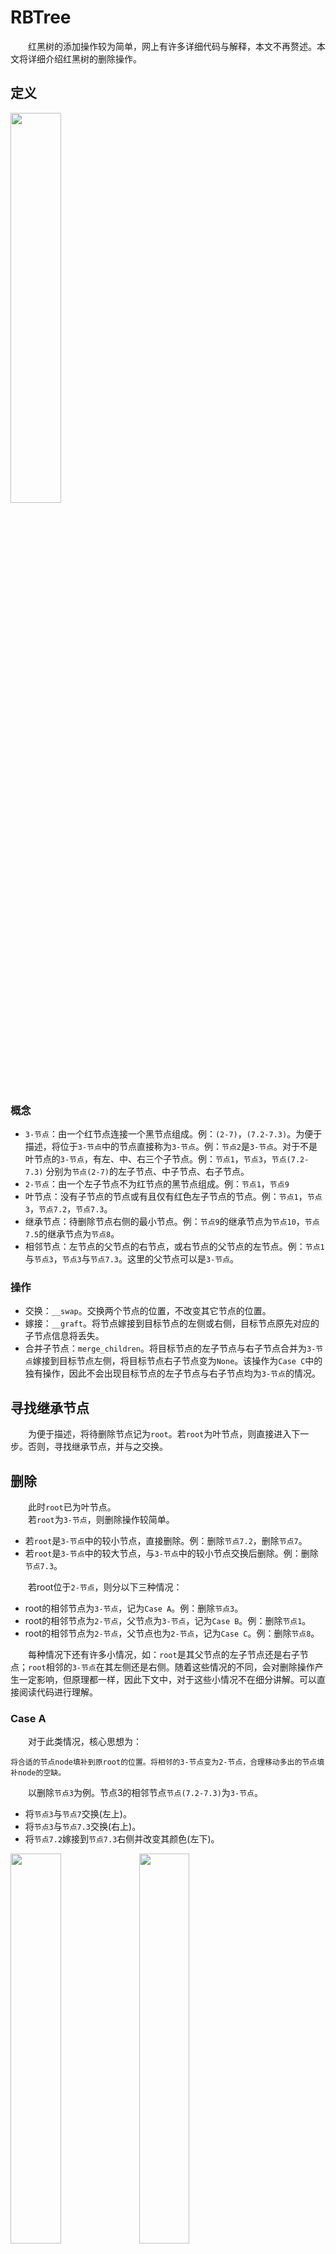 # RBTree
&emsp;&emsp;红黑树的添加操作较为简单，网上有许多详细代码与解释，本文不再赘述。本文将详细介绍红黑树的删除操作。
## 定义
<img src="Images/1.png" width="40%">  

### 概念
* ``3-节点``：由一个红节点连接一个黑节点组成。例：`(2-7)`，`(7.2-7.3)`。为便于描述，将位于``3-节点``中的节点直接称为``3-节点``。例：`节点2`是``3-节点``。对于不是叶节点的``3-节点``，有左、中、右三个子节点。例：`节点1`，`节点3`，`节点(7.2-7.3)` 分别为`节点(2-7)`的左子节点、中子节点、右子节点。
* ``2-节点``：由一个左子节点不为红节点的黑节点组成。例：`节点1`，`节点9`
* 叶节点：没有子节点的节点或有且仅有红色左子节点的节点。例：`节点1`，`节点3`，`节点7.2`，`节点7.3`。
* 继承节点：待删除节点右侧的最小节点。例：`节点9`的继承节点为`节点10`，`节点7.5`的继承节点为`节点8`。
* 相邻节点：左节点的父节点的右节点，或右节点的父节点的左节点。例：`节点1`与`节点3`，`节点3`与`节点7.3`。这里的父节点可以是``3-节点``。

### 操作
* 交换：`__swap`。交换两个节点的位置，不改变其它节点的位置。
* 嫁接：`__graft`。将节点嫁接到目标节点的左侧或右侧，目标节点原先对应的子节点信息将丢失。
* 合并子节点：`merge_children`。将目标节点的左子节点与右子节点合并为``3-节点``嫁接到目标节点左侧，将目标节点右子节点变为`None`。该操作为`Case C`中的独有操作，因此不会出现目标节点的左子节点与右子节点均为``3-节点``的情况。

## 寻找继承节点
&emsp;&emsp;为便于描述，将待删除节点记为`root`。若`root`为叶节点，则直接进入下一步。否则，寻找继承节点，并与之交换。

## 删除
&emsp;&emsp;此时`root`已为叶节点。  
&emsp;&emsp;若`root`为``3-节点``，则删除操作较简单。

* 若`root`是``3-节点``中的较小节点，直接删除。例：删除`节点7.2`，删除`节点7`。
* 若`root`是``3-节点``中的较大节点，与``3-节点``中的较小节点交换后删除。例：删除`节点7.3`。

&emsp;&emsp;若root位于`2-节点`，则分以下三种情况：

* root的相邻节点为`3-节点`，记为`Case A`。例：删除`节点3`。
* root的相邻节点为`2-节点`，父节点为`3-节点`，记为`Case B`。例：删除`节点1`。
* root的相邻节点为`2-节点`，父节点也为`2-节点`，记为`Case C`。例：删除`节点8`。

&emsp;&emsp;每种情况下还有许多小情况，如：`root`是其父节点的左子节点还是右子节点；`root`相邻的`3-节点`在其左侧还是右侧。随着这些情况的不同，会对删除操作产生一定影响，但原理都一样，因此下文中，对于这些小情况不在细分讲解。可以直接阅读代码进行理解。

### Case A
&emsp;&emsp;对于此类情况，核心思想为：
```
将合适的节点node填补到原root的位置。将相邻的3-节点变为2-节点，合理移动多出的节点填补node的空缺。
```
&emsp;&emsp;以删除`节点3`为例。节点3的相邻节点`节点(7.2-7.3)`为`3-节点`。

* 将`节点3`与`节点7`交换(左上)。
* 将`节点3`与`节点7.3`交换(右上)。
* 将`节点7.2`嫁接到`节点7.3`右侧并改变其颜色(左下)。

<img src="Images/Case A 1.png" width="40%">  <img src="Images/Case A 2.png" width="40%">  
<img src="Images/Case A 4.png" width="40%">

### Case B
&emsp;&emsp;对于此类情况，核心思想为：
```
将父节点中合适的节点填补到原root的位置，将父节点变为2-节点。再根据具体情况进行调整。
```
&emsp;&emsp;以删除`节点1`为例。`节点1`的相邻`节点3`为`2-节点`，父节点`(2-7)`为`3-节点`。

* 将`节点3`嫁接到`节点7`左侧(左上)。
* 将`节点2`嫁接到`节点3`左侧(右上)。
* 删除`节点1`(左下)。

<img src="Images/Case B 1.png" width="40%">  <img src="Images/Case B 2.png" width="40%">  
<img src="Images/Case B 3.png" width="40%">
### Case C
&emsp;&emsp;该情况是最复杂的情况。对于此类情况，核心思想为：
```
上移root，直至root满足Case A或Case B或root是整棵树的根节点。
```
#### Case C to Case A
&emsp;&emsp;以删除`节点8`为例。其相邻节点`节点10`，父节点`节点9`均为`2-节点`。

* 上移`节点8`。此时，`节点8`的相邻节点`节点(2-7)`为`3-节点`，满足`Case A`的条件(左上)。
* 合并`节点8`的子节点(右上)。
* 进行(部分)`Case A`的操作(左下)。
* 将`节点10`嫁接到`节点7.5`的右侧，将`节点7.3`嫁接到`节点7.5`的左侧(右下)。

<img src="Images/Case C-A 1.png" width="40%"> <img src="Images/Case C-A 2.png" width="40%">
<img src="Images/Case C-A 3.png" width="40%"> <img src="Images/Case C-A 4.png" width="40%">

#### Case C to Case B
&emsp;&emsp;先添加`节点7.1`，添加后的树如下图所示。

<img src="Images/Case C-B.png" width="40%"> 

&emsp;&emsp;以删除`节点1`为例。其相邻节点`节点3`，父节点`节点2`均为`2-节点`。

* 上移`节点1`。此时，`节点1`的相邻节点`节点7.2`为`2-节点`，父节点`节点(7-7.5)`为`3-节点`，满足`Case B`的条件(左上)。
* 合并`节点1`的子节点(右上)。
* 进行(部分)`Case B`的操作(左中)。
* 将`节点7`嫁接到`节点7.2`的左侧，将`节点7.1`嫁接到`节点7`的右侧(右中)。
* 将`节点3`嫁接到`节点7`左侧(左下)。

<img src="Images/Case C-B 1.png" width="40%"> <img src="Images/Case C-B 2.png" width="40%">
<img src="Images/Case C-B 3.png" width="40%"> <img src="Images/Case C-B 4.png" width="40%">
<img src="Images/Case C-B 5.png" width="40%">

#### Case C to Case C
&emsp;&emsp;为更好说明此情况，用如下树进行说明：

<img src="Images/Case C-C.png" width="40%">

&emsp;&emsp;以删除`节点1`为例。其相邻节点`节点3`，父节点`节点2`均为`2-节点`。

* 上移`节点1`。此时，`节点1`的相邻节点`节点6`为`2-节点`，父节点`节点4`为`2-节点`，不满足`Case A`或`Case B`的条件(左上)。
* 合并`节点1`的子节点并上移`节点1`。此时，`节点1`的相邻节点`节点12`为`2-节点`，父节点`节点8`为`2-节点`，不满足`Case A`或`Case B`的条件(右上)。
* 合并`节点1`的子节点并上移`节点1`。此时，`节点1`是整棵树的根节点(左下)。
* 将`节点8`与`节点12`合并为`3-节点`，并将其作为新的根节点(右下)。

<img src="Images/Case C-C 1.png" width="40%"> <img src="Images/Case C-C 2.png" width="40%">
<img src="Images/Case C-C 3.png" width="40%"> <img src="Images/Case C-C 4.png" width="40%">

&emsp;&emsp;若过程中发现`root`满足`Case A`或`Case B`的条件，则直接转化为`Case C to Case A`或`Case C to Case B`即可。






